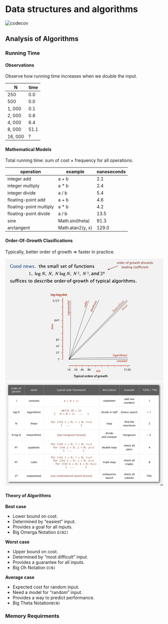 # Data structures and algorithms

![codecov](https://codecov.io/gh/hisanibrahim/data-structures-and-algorithms/graph/badge.svg?token=G5RKDK29D7)

## Analysis of Algorithms

### Running Time

#### Observations

Observe how running time increases when we double the input.

| N       | time |
| ------- | ---- |
| 250     | 0.0  |
| 500     | 0.0  |
| 1, 000  | 0.1  |
| 2, 000  | 0.8  |
| 4, 000  | 6.4  |
| 8, 000  | 51.1 |
| 16, 000 | ?    |

#### Mathematical Models

Total running time: sum of cost × frequency for all operations.

| operation               | example          | nanoseconds |
| ----------------------- | ---------------- | ----------- |
| integer add             | a + b            | 2.1         |
| integer multiply        | a \* b           | 2.4         |
| integer divide          | a / b            | 5.4         |
| floating-point add      | a + b            | 4.6         |
| floating-point multiply | a \* b           | 4.2         |
| floating-point divide   | a / b            | 13.5        |
| sine                    | Math.sin(theta)  | 91.3        |
| arctangent              | Math.atan2(y, x) | 129.0       |

#### Order-Of-Growth Clasifications

Typically, better order of growth ⇒ faster in practice.

![Order-Of-Growth.png](assets/Order-Of-Growth.png)
![Common-Classifications.png](assets/Common-Classifications.png)

#### Theory of Algorithms

**Best case**

- Lower bound on cost.
- Determined by “easiest” input.
- Provides a goal for all inputs.
- Big Omerga Notation `Ω(N2)`

**Worst case**

- Upper bound on cost.
- Determined by “most difficult” input.
- Provides a guarantee for all inputs.
- Big Oh Notation `O(N)`

**Average case**

- Expected cost for random input.
- Need a model for “random” input.
- Provides a way to predict performance.
- Big Theta Notation`Θ(N)`

### Memory Requirments
